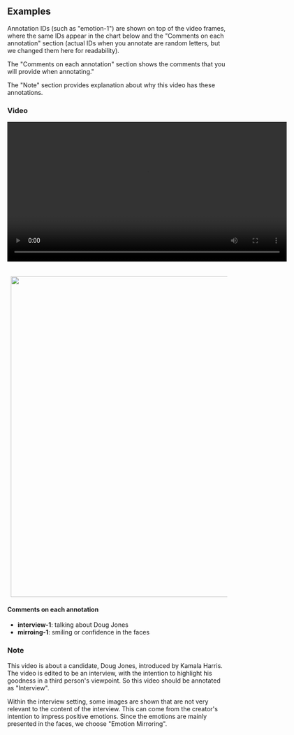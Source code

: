
## Examples

Annotation IDs (such as "emotion-1") are shown on top of the video frames, where the same 
IDs appear in the chart below and the "Comments on each annotation" section (actual IDs 
when you annotate are random letters, but we changed them here for readability). 

The "Comments on each annotation" section shows the comments that you will provide when 
annotating." 

The "Note" section provides explanation about why this video has these annotations.

### Video

<div align="center">
  <video
    id="my-video"
    class="video-js"
    controls
    preload="auto"
    width="640"
    poster=""
    data-setup="{}"
  >
    <source src="https://trusting-galileo-f27c3e.netlify.app/examples/google-gcdn/eb5b36fd11bcba72.mp4" type="video/mp4" />
  </video>
  <script src="https://vjs.zencdn.net/7.11.4/video.min.js"></script>
</div>
<br /><br />

<div align="left" style="padding-left: 8px">
    <img src="https://trusting-galileo-f27c3e.netlify.app/examples/A0000000000000-google-gcdn-eb5b36fd11bcba72.png" width="735px">
</div>

#### Comments on each annotation

- **interview-1**: talking about Doug Jones  
- **mirroing-1**: smiling or confidence in the faces


### Note

This video is about a candidate, Doug Jones, introduced by Kamala Harris. The video is edited to be an interview, with the intention to highlight his goodness in a third person's viewpoint. So this video should be annotated as "Interview". 

Within the interview setting, some images are shown that are not very relevant to the content of the interview. This can come from the creator's intention to impress positive emotions. Since the emotions are mainly presented in the faces, we choose "Emotion Mirroring".